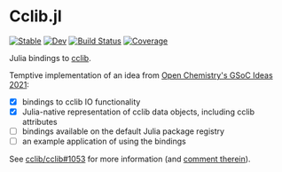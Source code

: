 # Cclib.jl

[![Stable](https://img.shields.io/badge/docs-stable-blue.svg)](https://schneiderfelipe.github.io/Cclib.jl/stable)
[![Dev](https://img.shields.io/badge/docs-dev-blue.svg)](https://schneiderfelipe.github.io/Cclib.jl/dev)
[![Build Status](https://github.com/schneiderfelipe/Cclib.jl/actions/workflows/CI.yml/badge.svg?branch=main)](https://github.com/schneiderfelipe/Cclib.jl/actions/workflows/CI.yml?query=branch%3Amain)
[![Coverage](https://codecov.io/gh/schneiderfelipe/Cclib.jl/branch/main/graph/badge.svg)](https://codecov.io/gh/schneiderfelipe/Cclib.jl)

Julia bindings to [cclib](https://github.com/cclib/cclib).

Temptive implementation of an idea from
[Open Chemistry's GSoC Ideas 2021](https://wiki.openchemistry.org/GSoC_Ideas_2021#Project:_Julia_bindings):

-   [x] bindings to cclib IO functionality
-   [x] Julia-native representation of cclib data objects, including cclib
        attributes
-   [ ] bindings available on the default Julia package registry
-   [ ] an example application of using the bindings

See [cclib/cclib#1053](https://github.com/cclib/cclib/issues/1053) for more
information (and
[comment therein](https://github.com/cclib/cclib/issues/1053#issuecomment-1003323272)).
